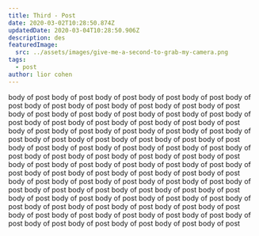```yaml
---
title: Third - Post
date: 2020-03-02T10:28:50.874Z
updatedDate: 2020-03-04T10:28:50.906Z
description: des
featuredImage:
  src: ../assets/images/give-me-a-second-to-grab-my-camera.png
tags:
  - post
author: lior cohen
---
```

body of post body of post body of post body of post body of post body of post body of post body of post body of post body of post body of post body of post body of post body of post body of post body of post body of post body of post body of post body of post body of post body of post body of post body of post body of post body of post body of post body of post body of post body of post body of post body of post body of post body of post body of post body of post body of post body of post body of post body of post body of post body of post body of post body of post body of post body of post body of post body of post body of post body of post body of post body of post body of post body of post body of post body of post body of post body of post body of post body of post body of post body of post body of post body of post body of post body of post body of post body of post body of post body of post body of post body of post body of post body of post body of post body of post body of post body of post body of post body of post body of post body of post body of post body of post body of post body of post body of post body of post
